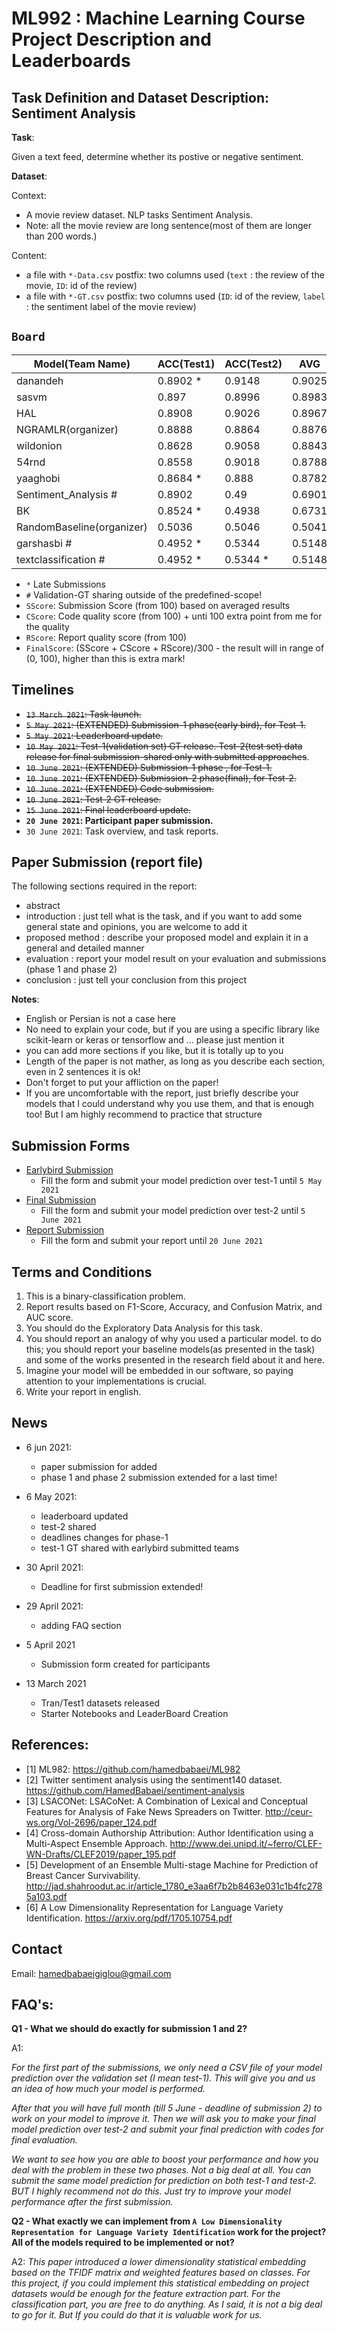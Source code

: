 # ML992 : Machine Learning Course Project Description and Leaderboards


## Task Definition and Dataset Description: Sentiment Analysis

**Task**:

Given a text feed, determine whether its postive or negative sentiment.

**Dataset**:

Context:

* A movie review dataset. NLP tasks Sentiment Analysis.
* Note: all the movie review are long sentence(most of them are longer than 200 words.)

Content:
* a file with `*-Data.csv` postfix: two columns used (`text` : the review of the movie, `ID`: id of the review)
* a file with `*-GT.csv` postfix: two columns used (`ID`: id of the review, `label` : the sentiment label of the movie review)


## `Board`


| Model(Team Name) | ACC(Test1) | ACC(Test2)| AVG | SScore| CScore | RScore | FinalScore |
|---|---|---|---|---|---|---|---|
| danandeh |0.8902 *| 0.9148 | 0.9025| 100 |  ||
| sasvm | 0.897 | 0.8996 | 0.8983 | 100 | |  ||
| HAL | 0.8908 | 0.9026 | 0.8967 | 100 |  ||
| NGRAMLR(organizer) | 0.8888 | 0.8864 |  0.8876 | - |  ||
| wildonion | 0.8628 | 0.9058 | 0.8843 | 100 |  ||
| 54rnd | 0.8558| 0.9018 | 0.8788 | 100 |  ||
| yaaghobi|0.8684 *| 0.888 | 0.8782 | 100 | |  ||
| Sentiment_Analysis #|0.8902| 0.49 | 0.6901 | 90 | | ||
| BK | 0.8524 *| 0.4938 | 0.6731 | 90 | |  ||
| RandomBaseline(organizer) | 0.5036 | 0.5046 | 0.5041 | - |  ||
| garshasbi #| 0.4952 * | 0.5344 | 0.5148 | 80 | |  ||
| textclassification #| 0.4952 * | 0.5344 *| 0.5148 | 80 | |  ||

* `*` Late Submissions
* `#` Validation-GT sharing outside of the predefined-scope!
* `SScore`: Submission Score (from 100) based on averaged results
* `CScore`: Code quality score (from 100) + unti 100 extra point from me for the quality
* `RScore`: Report quality score (from 100)
* `FinalScore`: (SScore + CScore + RScore)/300  - the result will in range of (0, 100), higher than this is extra mark!

## Timelines
* ~~`13 March 2021`: Task launch.~~
* ~~`5 May 2021`: (EXTENDED) Submission-1 phase(early bird), for Test-1.~~
* ~~`5 May 2021`: Leaderboard update.~~
* ~~`10 May 2021`: Test-1(validation set) GT release. Test-2(test set) data release for final submission-shared only with submitted approaches~~.
* ~~`10 June 2021`: (EXTENDED) Submission-1 phase , for Test-1.~~
* ~~`10 June 2021`: (EXTENDED) Submission-2 phase(final), for Test-2.~~
* ~~`10 June 2021`: (EXTENDED) Code submission.~~
* ~~`10 June 2021`: Test-2 GT release.~~
* ~~`15 June 2021`: Final leaderboard update.~~
* **`20 June 2021`: Participant paper submission.**
* `30 June 2021`: Task overview, and task reports.

## Paper Submission (report file)

The following sections required in the report:

* abstract        
* introduction      : just tell what is the task, and if you want to add some general state and opinions, you are welcome to add it
* proposed method   : describe your proposed model and explain it in a general and detailed manner
* evaluation        : report your model result on your evaluation and submissions (phase 1 and phase 2)
* conclusion        : just tell your conclusion from this project

**Notes**:
* English or Persian is not a case here
* No need to explain your code, but if you are using a specific library like scikit-learn or keras or tensorflow and ... please just mention it
* you can add more sections if you like, but it is totally up to you
* Length of the paper is not mather, as long as you describe each section, even in 2 sentences it is ok!
* Don't forget to put your affliction on the paper!
* If you are uncomfortable with the report, just briefly describe your models that I could understand why you use them, and that is enough too! But I am highly recommend to practice that structure

## Submission Forms

* [Earlybird Submission](https://forms.gle/X8fFVgzBR5pPrtaQ8)
    - Fill the form and submit your model prediction over test-1 until `5 May 2021`
* [Final Submission](https://docs.google.com/forms/d/e/1FAIpQLSdQHaxGnGjjGol4AK-OlP5YX9ACgYSbGUHGT7rzvrK-SqrkIQ/viewform)
    - Fill the form and submit your model prediction over test-2 until `5 June 2021`
* [Report Submission](https://forms.gle/sD1tmdo7hfPJ7aoeA)
    - Fill the form and submit your report until  `20 June 2021`
## Terms and Conditions

1. This is a binary-classification problem.
2. Report results based on F1-Score, Accuracy, and Confusion Matrix, and AUC score.
3. You should do the Exploratory Data Analysis for this task.
4. You should report an analogy of why you used a particular model. to do this; you should report your baseline models(as presented in the task) and some of the works presented in the research field about it and here.
5. Imagine your model will be embedded in our software, so paying attention to your implementations is crucial.
6. Write your report in english.

## News

* 6 jun 2021:
    - paper submission for added
    - phase 1 and phase 2 submission extended for a last time!
    
* 6 May 2021:
    - leaderboard updated
    - test-2 shared
    - deadlines changes for phase-1
    - test-1 GT shared with earlybird submitted teams

* 30 April 2021:
    - Deadline for first submission extended!

* 29 April 2021:
    - adding FAQ section

* 5 April 2021
    - Submission form created for participants

* 13 March 2021
    - Tran/Test1 datasets released
    - Starter Notebooks and LeaderBoard Creation


## References:
* [1] ML982: https://github.com/hamedbabaei/ML982
* [2] Twitter sentiment analysis using the sentiment140 dataset. https://github.com/HamedBabaei/sentiment-analysis
* [3] LSACONet: LSACoNet: A Combination of Lexical and Conceptual Features for Analysis of Fake News Spreaders on Twitter. http://ceur-ws.org/Vol-2696/paper_124.pdf
* [4] Cross-domain Authorship Attribution: Author Identification using a Multi-Aspect Ensemble Approach. http://www.dei.unipd.it/~ferro/CLEF-WN-Drafts/CLEF2019/paper_195.pdf
* [5] Development of an Ensemble Multi-stage Machine for Prediction of Breast Cancer Survivability. http://jad.shahroodut.ac.ir/article_1780_e3aa6f7b2b8463e031c1b4fc2785a103.pdf
* [6] A Low Dimensionality Representation for Language Variety Identification. https://arxiv.org/pdf/1705.10754.pdf

## Contact

Email: hamedbabaeigiglou@gmail.com

## FAQ's:

**Q1 - What we should do exactly for submission 1 and 2?**

A1:

*For the first part of the submissions, we only need a CSV file of your model prediction over the validation set (I mean test-1). This will give you and us an idea of how much your model is performed.*

*After that you will have full month (till 5 June - deadline of submission 2) to work on your model to improve it. Then we will ask you to make your final model prediction over test-2 and submit your final prediction with codes for final evaluation.*

*We want to see how you are able to boost your performance and how you deal with the problem in these two phases. Not a big deal at all. You can submit the same model prediction for prediction on both test-1 and test-2. BUT I highly recommend not do this. Just try to improve your model performance after the first submission.*

**Q2 - What exactly we can implement from `A Low Dimensionality Representation for Language Variety Identification` work for the project? All of the models required to be implemented or not?**

A2:
*This paper introduced a lower dimensionality statistical embedding based on the TFIDF matrix and weighted features based on classes. For this project, if you could implement this statistical embedding on project datasets would be enough for the feature extraction part. For the classification part, you are free to do anything. As I said, it is not a big deal to go for it. But If you could do that it is valuable work for us.*

